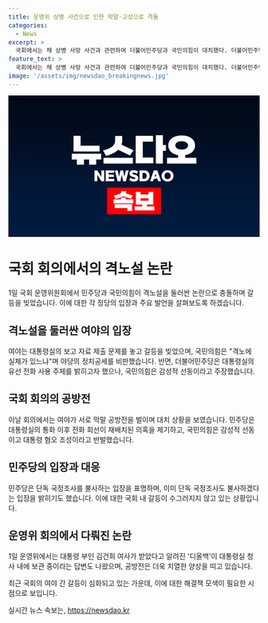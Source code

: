 ```yaml
---
title: 운영위 상병 사건으로 인한 막말·고성으로 격돌
categories:
  - News
excerpt: >
  국회에서는 채 상병 사망 사건과 관련하여 더불어민주당과 국민의힘이 대치했다. 더불어민주당은 대통령실에서의 관련 전화통화를 추궁하고, 국민의힘은 정치공세를 주장했다. 두 정당은 대통령실의 업무보고 자료 제출 문제로 갈등을 빚었으며, 공방전이 벌어졌다. 민주당은 단독 국정조사도 불사할 것이라 밝히며 진실을 밝히기 위한 공방을 이어갔다. 함께 이날 회의에서는 김진표 전 국회의장의 회고록 내용 논란과 대통령실 내 디올백 보관에 대한 논의가 이뤄졌다.
feature_text: >
  국회에서는 채 상병 사망 사건과 관련하여 더불어민주당과 국민의힘이 대치했다. 더불어민주당은 대통령실에서의 관련 전화통화를 추궁하고, 국민의힘은 정치공세를 주장했다. 두 정당은 대통령실의 업무보고 자료 제출 문제로 갈등을 빚었으며, 공방전이 벌어졌다. 민주당은 단독 국정조사도 불사할 것이라 밝히며 진실을 밝히기 위한 공방을 이어갔다. 함께 이날 회의에서는 김진표 전 국회의장의 회고록 내용 논란과 대통령실 내 디올백 보관에 대한 논의가 이뤄졌다.
image: '/assets/img/newsdao_breakingnews.jpg'
---
```


<p><img src="/assets/img/newsdao_breakingnews.jpg" alt="pcversion 속보" /></p>

<h1>국회 회의에서의 격노설 논란</h1>

<p data-ke-size="size16">1일 국회 운영위원회에서 민주당과 국민의힘이 격노설을 둘러싼 논란으로 충돌하며 갈등을 빚었습니다. 이에 대한 각 정당의 입장과 주요 발언을 살펴보도록 하겠습니다.</p>

<h2 data-ke-size="size26">격노설을 둘러싼 여야의 입장</h2>

<p data-ke-size="size16">여야는 대통령실의 보고 자료 제출 문제를 놓고 갈등을 빚었으며, 국민의힘은 "격노에 실체가 있느냐"며 야당의 정치공세를 비판했습니다. 반면, 더불어민주당은 대통령실의 유선 전화 사용 주체를 밝히고자 했으나, 국민의힘은 감성적 선동이라고 주장했습니다.</p>

<h2 data-ke-size="size26">국회 회의의 공방전</h2>

<p data-ke-size="size16">이날 회의에서는 여야가 서로 막말 공방전을 벌이며 대치 상황을 보였습니다. 민주당은 대통령실의 통화 이후 전화 회선이 재배치된 의혹을 제기하고, 국민의힘은 감성적 선동이고 대통령 혐오 조성이라고 반발했습니다.</p>

<h2 data-ke-size="size26">민주당의 입장과 대응</h2>

<p data-ke-size="size16">민주당은 단독 국정조사를 불사하는 입장을 표명하며, 이미 단독 국정조사도 불사하겠다는 입장을 밝히기도 했습니다. 이에 대한 국회 내 갈등이 수그러지지 않고 있는 상황입니다.</p>

<h2 data-ke-size="size26">운영위 회의에서 다뤄진 논란</h2>

<p data-ke-size="size16">1일 운영위에서는 대통령 부인 김건희 여사가 받았다고 알려진 '디올백'이 대통령실 청사 내에 보관 중이라는 답변도 나왔으며, 공방전은 더욱 치열한 양상을 띠고 있습니다.</p>

<p data-ke-size="size16">최근 국회의 여야 간 갈등이 심화되고 있는 가운데, 이에 대한 해결책 모색이 필요한 시점으로 보입니다.</p>
실시간 뉴스 속보는, <a href="https://newsdao.kr" rel="dofollow">https://newsdao.kr</a>


